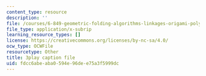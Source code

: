 ```yaml
---
content_type: resource
description: ''
file: /courses/6-849-geometric-folding-algorithms-linkages-origami-polyhedra-fall-2012/fdcc6abeaba0594e96dee75a3f5999dc_2ylK_QUpJcQ.vtt
file_type: application/x-subrip
learning_resource_types: []
license: https://creativecommons.org/licenses/by-nc-sa/4.0/
ocw_type: OCWFile
resourcetype: Other
title: 3play caption file
uid: fdcc6abe-aba0-594e-96de-e75a3f5999dc
---
```

